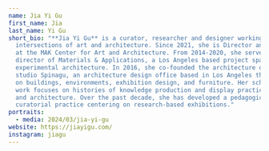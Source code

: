 ```yaml
---
name: Jia Yi Gu
first_name: Jia
last_name: Yi Gu
short_bio: "**Jia Yi Gu** is a curator, researcher and designer working at the
  intersections of art and architecture. Since 2021, she is Director and Curator
  at the MAK Center for Art and Architecture. From 2014-2020, she served as
  director of Materials & Applications, a Los Angeles based project space for
  experimental architecture. In 2016, she co-founded the architecture design
  studio Spinagu, an architecture design office based in Los Angeles that works
  on buildings, environments, exhibition design, and furniture. Her scholarly
  work focuses on histories of knowledge production and display practices in art
  and architecture. Over the past decade, she has developed a pedagogical and
  curatorial practice centering on research-based exhibitions."
portraits:
  - media: 2024/03/jia-yi-gu
website: https://jiayigu.com/
instagram: jiagu
---
```

